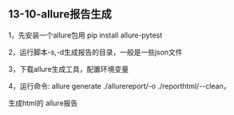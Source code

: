 ## 13-10-allure报告生成

1，先安装一个allure包用 pip install allure-pytest

2，运行脚本-s,-d生成报告的目录，一般是一些json文件

3，下载allure生成工具，配置环境变量

4，运行命令: allure generate ./allurereport/-o ./reporthtml/--clean，

生成html的 allure报告
